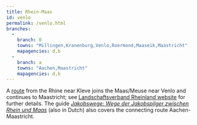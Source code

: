```yaml
---
title: Rhein-Maas
id: venlo
permalink: /venlo.html
branches:
  -
    branch: 0
    towns: "Millingen,Kranenburg,Venlo,Roermond,Maaseik,Maastricht"
    mapagencies: d,b
  -
    branch: a
    towns: "Aachen,Maastricht"
    mapagencies: d,b
---
```


A [route][0] from the Rhine near Kleve joins the Maas/Meuse near Venlo and continues to Maastricht; see [Landschaftsverband Rheinland website][1] for further details. The guide [_Jakobswege: Wege der Jakobspilger zwischen Rhein und Maas_][2] (also in Dutch) also covers the connecting route Aachen-Maastricht.

[0]: http://www.jakobus-info.de/ultreia/maas.htm
[1]: http://www.jakobspilger.lvr.de/Jakobswege/weg+3.htm
[2]: http://www.amazon.de/exec/obidos/ASIN/3761616732/europaischefe-21